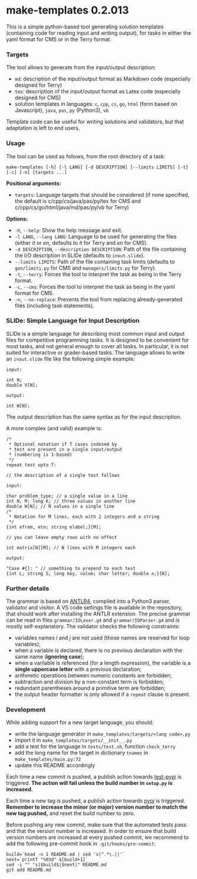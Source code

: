 # make-templates 0.2.013

This is a simple python-based tool generating solution templates (containing code for reading input and writing output), for tasks in either the yaml format for CMS or in the Terry format.

### Targets

The tool allows to generate from the input/output description:

- `md`: description of the input/output format as Markdown code (especially designed for Terry)
- `tex`: description of the input/output format as Latex code (especially designed for CMS)
- solution templates in languages: `c`, `cpp`, `cs`, `go`, `html` (form based on Javascript), `java`, `pas`, `py` (Python3), `vb`

Template code can be useful for writing solutions and validators, but that adaptation is left to end users.

### Usage

The tool can be used as follows, from the root directory of a task:

```
make-templates [-h] [-l LANG] [-d DESCRIPTION] [--limits LIMITS] [-t] [-c] [-n] [targets ...]
```

**Positional arguments:**

- `targets`: Language targets that should be considered (if none specified, the default is c/cpp/cs/java/pas/py/tex for CMS and c/cpp/cs/go/html/java/md/pas/py/vb for Terry)

**Options:**

- `-h`, `--help`: Show the help message and exit.
- `-l LANG`, `--lang LANG`: Language to be used for generating the files (either *it* or *en*, defaults to *it* for Terry and *en* for CMS).
- `-d DESCRIPTION`, `--description DESCRIPTION`: Path of the file containing the I/O description in SLIDe (defaults to `inout.slide`).
- `--limits LIMITS`: Path of the file containing task limits (defaults to `gen/limiti.py` for CMS and `managers/limits.py` for Terry).
- `-t`, `--terry`: Forces the tool to interpret the task as being in the Terry format.
- `-c`, `--cms`: Forces the tool to interpret the task as being in the yaml format for CMS.
- `-n`, `--no-replace`: Prevents the tool from replacing already-generated files (including task statements).

### SLIDe: Simple Language for Input Description

SLIDe is a simple language for describing most common input and output files for competitive programming tasks. It is designed to be convenient for most tasks, and not general enough to cover all tasks. In particular, it is not suited for interactive or grader-based tasks. The language allows to write an `inout.slide` file like the following simple example:

```
input:

int N;
double V[N];

output:

int W[N];
```

The output description has the same syntax as for the input description.

A more complex (and valid) example is:

```
/*
 * Optional notation if T cases indexed by
 * test are present in a single input/output
 * (numbering is 1-based)
 */
repeat test upto T:

// the description of a single test follows

input:

char problem_type; // a single value in a line
int N, M; long K; // three values in another line 
double W[N]; // N values in a single line
/*
 * Notation for M lines, each with 2 integers and a string
 */
{int efrom, eto; string elabel;}[M];

// you can leave empty rows with no effect

int matrix[N][M]; // N lines with M integers each

output:

"Case #{}: " // something to prepend to each test
{int L; string S; long key, value; char letter; double x;}[N];
```

### Further details

The grammar is based on [ANTLR4](https://github.com/antlr/antlr4), compiled into a Python3 parser, validator and visitor. A VS code settings file is available in the repository, that should work after installing the ANTLR extension. The precise grammar can be read in files `grammar/IOLexer.g4` and `grammar/IOParser.g4` and is mostly self-explanatory. The validator checks the following constraints:

- variables names $i$ and $j$ are not used (those names are reserved for loop variables);
- when a variable is declared, there is no previous declaration with the same name (**ignoring case**);
- when a varilable is referenced (for a length expression), the variable is a **single uppercase letter** with a previous declaration;
- arithmetic operations between numeric constants are forbidden;
- subtraction and division by a non-constant term is forbidden;
- redundant parentheses around a primitive term are forbidden;
- the output header formatter is only allowed if a `repeat` clause is present.

### Development

While adding support for a new target language, you should:

- write the language generator in `make_templates/targets/<lang code>.py`
- import it in `make_templates/targets/__init__.py`
- add a test for the language in `tests/test.sh`, function `check_terry`
- add the long name for the target in dictionary `tnames` in `make_templates/main.py:72`
- update this README accordingly

Each time a new commit is pushed, a publish action towards [test-pypi](https://test.pypi.org) is triggered. **The action will fail unless the build number in `setup.py` is increased.**

Each time a new tag is pushed, a publish action towards [pypi](https://pypi.org) is triggered. **Remember to increase the minor (or major) version number to match the new tag pushed,** and reset the build number to zero.

Before pushing any new commit, make sure that the automated tests pass and that the version number is increased.
In order to ensure that build version numbers are increased at every pushed commit, we recommend to add the following pre-commit hook in `.git/hooks/pre-commit`:

```
build=`head -n 1 README.md | sed 's|^.*\.||'`
next=`printf "%03d" $[build+1]`
sed -i "" "s|$build$|$next|" README.md
git add README.md
```
